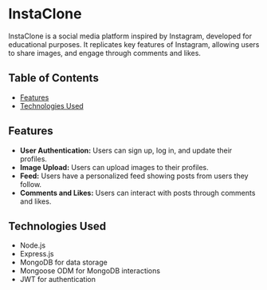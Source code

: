 # InstaClone

InstaClone is a social media platform inspired by Instagram, developed for educational purposes. It replicates key features of Instagram, allowing users to share images, and engage through comments and likes.

## Table of Contents

- [Features](#features)
- [Technologies Used](#technologies-used)

## Features

- **User Authentication:** Users can sign up, log in, and update their profiles.
- **Image Upload:** Users can upload images to their profiles.
- **Feed:** Users have a personalized feed showing posts from users they follow.
- **Comments and Likes:** Users can interact with posts through comments and likes.

## Technologies Used

- Node.js
- Express.js
- MongoDB for data storage
- Mongoose ODM for MongoDB interactions
- JWT for authentication
